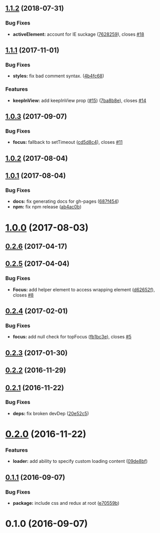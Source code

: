 <a name="1.1.2"></a>
## [1.1.2](https://github.com/Availity/react-block-ui/compare/v1.1.1...v1.1.2) (2018-07-31)


### Bug Fixes

* **activeElement:** account for IE suckage ([7628259](https://github.com/Availity/react-block-ui/commit/7628259)), closes [#18](https://github.com/Availity/react-block-ui/issues/18)



<a name="1.1.1"></a>
## [1.1.1](https://github.com/Availity/react-block-ui/compare/v1.1.0...v1.1.1) (2017-11-01)


### Bug Fixes

* **styles:** fix bad comment syntax. ([4b4fc68](https://github.com/Availity/react-block-ui/commit/4b4fc68))

### Features


* **keepInView:** add keepInView prop ([#15](https://github.com/Availity/react-block-ui/pull/15)) ([7ba8b8e](https://github.com/Availity/react-block-ui/commit/7ba8b8e6)), closes [#14](https://github.com/Availity/react-block-ui/issues/14)



<a name="1.0.3"></a>
## [1.0.3](https://github.com/Availity/react-block-ui/compare/v1.0.2...v1.0.3) (2017-09-07)


### Bug Fixes

* **focus:** fallback to setTimeout ([cd5d8c4](https://github.com/Availity/react-block-ui/commit/cd5d8c4)), closes [#11](https://github.com/Availity/react-block-ui/issues/11)



<a name="1.0.2"></a>
## [1.0.2](https://github.com/Availity/react-block-ui/compare/v1.0.1...v1.0.2) (2017-08-04)



<a name="1.0.1"></a>
## [1.0.1](https://github.com/Availity/react-block-ui/compare/v1.0.0...v1.0.1) (2017-08-04)


### Bug Fixes

* **docs:** fix generating docs for gh-pages ([687f454](https://github.com/Availity/react-block-ui/commit/687f454))
* **npm:** fix npm release ([ab4ac0b](https://github.com/Availity/react-block-ui/commit/ab4ac0b))



<a name="1.0.0"></a>
# [1.0.0](https://github.com/Availity/react-block-ui/compare/0.2.6...v1.0.0) (2017-08-03)



<a name="0.2.6"></a>
## [0.2.6](https://github.com/Availity/react-block-ui/compare/0.2.5...0.2.6) (2017-04-17)



<a name="0.2.5"></a>
## [0.2.5](https://github.com/Availity/react-block-ui/compare/0.2.4...0.2.5) (2017-04-04)


### Bug Fixes

* **Focus:** add helper element to access wrapping element ([d62652f](https://github.com/Availity/react-block-ui/commit/d62652f)), closes [#8](https://github.com/Availity/react-block-ui/issues/8)



<a name="0.2.4"></a>
## [0.2.4](https://github.com/Availity/react-block-ui/compare/0.2.3...0.2.4) (2017-02-01)


### Bug Fixes

* **focus:** add null check for topFocus ([fb1bc3e](https://github.com/Availity/react-block-ui/commit/fb1bc3e)), closes [#5](https://github.com/Availity/react-block-ui/issues/5)



<a name="0.2.3"></a>
## [0.2.3](https://github.com/Availity/react-block-ui/compare/0.2.2...0.2.3) (2017-01-30)



<a name="0.2.2"></a>
## [0.2.2](https://github.com/Availity/react-block-ui/compare/0.2.1...0.2.2) (2016-11-29)



<a name="0.2.1"></a>
## [0.2.1](https://github.com/Availity/react-block-ui/compare/0.2.0...0.2.1) (2016-11-22)


### Bug Fixes

* **deps:** fix broken devDep ([20e52c5](https://github.com/Availity/react-block-ui/commit/20e52c5))



<a name="0.2.0"></a>
# [0.2.0](https://github.com/Availity/react-block-ui/compare/0.1.1...0.2.0) (2016-11-22)


### Features

* **loader:** add ability to specify custom loading content ([09de8bf](https://github.com/Availity/react-block-ui/commit/09de8bf))



<a name="0.1.1"></a>
## [0.1.1](https://github.com/Availity/react-block-ui/compare/0.1.0...0.1.1) (2016-09-07)


### Bug Fixes

* **package:** include css and redux at root ([e70559b](https://github.com/Availity/react-block-ui/commit/e70559b))



<a name="0.1.0"></a>
# 0.1.0 (2016-09-07)



